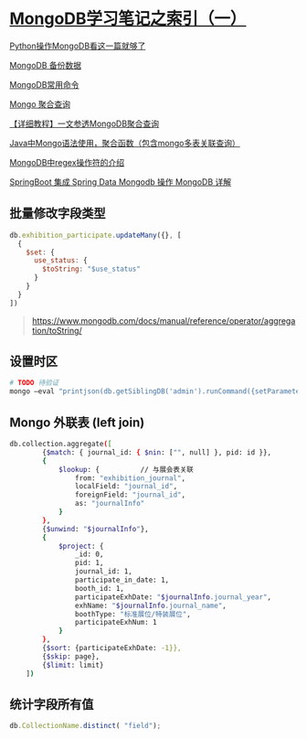 # [MongoDB学习笔记之索引（一）](https://blog.csdn.net/yaya_jn/article/details/124396562)



[Python操作MongoDB看这一篇就够了](https://blog.csdn.net/m0_72829928/article/details/126860153)

[MongoDB 备份数据](https://www.qikegu.com/docs/3310)

[MongoDB常用命令](https://blog.csdn.net/weixin_49107940/article/details/125677592)

[Mongo 聚合查询](https://www.cnblogs.com/fatedeity/p/16920756.html)

[【详细教程】一文参透MongoDB聚合查询](https://segmentfault.com/a/1190000042114761)

[Java中Mongo语法使用，聚合函数（包含mongo多表关联查询）](https://blog.csdn.net/lexiaowu/article/details/130222960)

[MongoDB中regex操作符的介绍](https://blog.csdn.net/qq_15260769/article/details/80572161)

[SpringBoot 集成 Spring Data Mongodb 操作 MongoDB 详解](http://www.mydlq.club/article/85/#8mongodb-%E8%81%9A%E5%90%88%E6%93%8D%E4%BD%9C)



## 批量修改字段类型

```javascript
db.exhibition_participate.updateMany({}, [
  {
    $set: {
      use_status: {
        $toString: "$use_status"
      }
    }
  }
])
```

> https://www.mongodb.com/docs/manual/reference/operator/aggregation/toString/

## 设置时区

```bash
# TODO 待验证
mongo –eval "printjson(db.getSiblingDB('admin').runCommand({setParameter: 1, timezone: 'Asia/Shanghai'}))"
```





## Mongo 外联表 (left join)

```bash
db.collection.aggregate([
        {$match: { journal_id: { $nin: ["", null] }, pid: id }},
        {
            $lookup: {          // 与展会表关联
                from: "exhibition_journal",
                localField: "journal_id",
                foreignField: "journal_id",
                as: "journalInfo"
            }
        },
        {$unwind: "$journalInfo"},
        {
            $project: {
                _id: 0,
                pid: 1,
                journal_id: 1,
                participate_in_date: 1,
                booth_id: 1,
                participateExhDate: "$journalInfo.journal_year",
                exhName: "$journalInfo.journal_name",
                boothType: "标准展位/特装展位",
                participateExhNum: 1
            }
        },
        {$sort: {participateExhDate: -1}}, 
        {$skip: page}, 
        {$limit: limit}
    ])
```

## 统计字段所有值

```javascript
db.CollectionName.distinct( "field");
```

